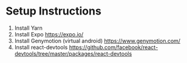 # Setup Instructions

1. Install Yarn
2. Install Expo https://expo.io/
3. Install Genymotion (virtual android) https://www.genymotion.com/
4. Install react-devtools https://github.com/facebook/react-devtools/tree/master/packages/react-devtools
